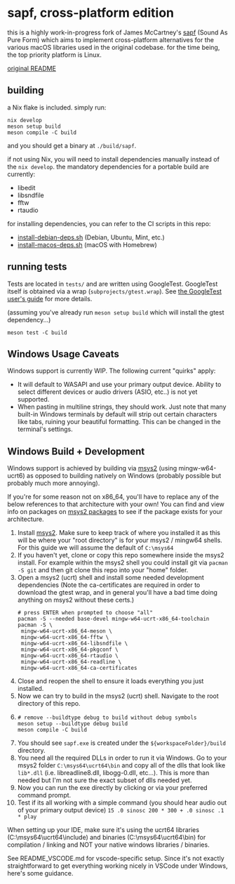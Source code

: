 # sapf, cross-platform edition

this is a highly work-in-progress fork of James McCartney's [sapf](https://github.com/lfnoise/sapf) (Sound As Pure Form) which aims to implement cross-platform alternatives for the various macOS libraries used in the original codebase. for the time being, the top priority platform is Linux.

[original README](README.txt)

## building

a Nix flake is included. simply run:

```shell
nix develop
meson setup build
meson compile -C build
```

and you should get a binary at `./build/sapf`.

if not using Nix, you will need to install dependencies manually instead of the `nix develop`. the mandatory dependencies for a portable build are currently:

- libedit
- libsndfile
- fftw
- rtaudio

for installing dependencies, you can refer to the CI scripts in this repo:

- [install-debian-deps.sh](.github/scripts/install-debian-deps.sh) (Debian, Ubuntu, Mint, etc.)
- [install-macos-deps.sh](.github/scripts/install-macos-deps.sh) (macOS with Homebrew)

## running tests
Tests are located in `tests/` and are written using GoogleTest. GoogleTest itself is obtained
via a wrap (`subprojects/gtest.wrap`).
See [the GoogleTest user's guide](https://google.github.io/googletest/) for more details.

(assuming you've already run `meson setup build` which will install the gtest dependency...)

```shell
meson test -C build
```

## Windows Usage Caveats

Windows support is currently WIP. The following current "quirks" apply:

- It will default to WASAPI and use your primary output device. Ability to select different devices or audio drivers (ASIO, etc..) is not yet supported.
- When pasting in multiline strings, they should work. Just note that many built-in Windows terminals by default will strip out certain characters like tabs,
    ruining your beautiful formatting. This can be changed in the terminal's settings.

## Windows Build + Development

Windows support is achieved by building via [msys2](https://www.msys2.org/) (using mingw-w64-ucrt6) as opposed to building natively on Windows (probably possible but probably much more annoying).

If you're for some reason not on x86_64, you'll have to replace any of the below references to that architecture
with your own! You can find and view info on packages on [msys2 packages](https://packages.msys2.org/queue) to see
if the package exists for your architecture. 

1. Install [msys2](https://www.msys2.org/). Make sure to keep track of where you installed it as this will be where your
"root directory" is for your msys2 / mingw64 shells. For this guide we will assume the default of `C:\msys64`
2. If you haven't yet, clone or copy this repo somewhere inside the msys2 install. For example within the msys2 shell you could install git via
`pacman -S git` and then git clone this repo into your "home" folder.
3. Open a msys2 (ucrt) shell and install some needed development dependencies
    (Note the ca-certificates are required in order to download the gtest wrap, and in general you'll
    have a bad time doing anything on msys2 without these certs.)
   ```shell
   # press ENTER when prompted to choose "all"
   pacman -S --needed base-devel mingw-w64-ucrt-x86_64-toolchain
   pacman -S \
    mingw-w64-ucrt-x86_64-meson \
    mingw-w64-ucrt-x86_64-fftw \
    mingw-w64-ucrt-x86_64-libsndfile \
    mingw-w64-ucrt-x86_64-pkgconf \
    mingw-w64-ucrt-x86_64-rtaudio \
    mingw-w64-ucrt-x86_64-readline \
    mingw-w64-ucrt-x86_64-ca-certificates
   ```
4. Close and reopen the shell to ensure it loads everything you just installed. 
5. Now we can try to build in the msys2 (ucrt) shell.
Navigate to the root directory of this repo.
6.  ```shell
    # remove --buildtype debug to build without debug symbols
    meson setup --buildtype debug build 
    meson compile -C build
    ```
7. You should see `sapf.exe` is created under the `${workspaceFolder}/build` directory.
8. You need all the required DLLs in order to run it via Windows. Go to your msys2 folder `C:\msys64\ucrt64\bin`
and copy all of the dlls that look like `lib*.dll` (i.e. libreadline8.dll, libogg-0.dll, etc...). This is
more than needed but I'm not sure the exact subset of dlls needed yet.
9. Now you can run the exe directly by clicking or via your preferred command prompt.
10. Test if its all working with a simple command (you should hear audio out of your primary output device)
`15 .0 sinosc 200 * 300 + .0 sinosc .1 * play`

When setting up your IDE, make sure it's using the ucrt64 libraries (C:\msys64\ucrt64\include)
and binaries (C:\msys64\ucrt64\bin) for compilation / linking and NOT your native windows libraries / binaries.

See README_VSCODE.md for vscode-specific setup.
Since it's not exactly straightforward to get everything working nicely in VSCode under Windows, here's 
some guidance.

